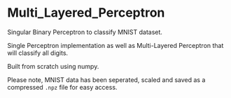 # Multi_Layered_Perceptron

Singular Binary Perceptron to classify MNIST dataset.

Single Perceptron implementation as well as Multi-Layered Perceptron that will classify all digits. 

Built from scratch using numpy. 

Please note, MNIST data has been seperated, scaled and saved as a compressed `.npz` file for easy access. 
